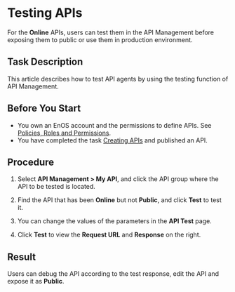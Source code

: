 # Testing APIs

For the **Online** APIs, users can test them in the API Management before exposing them to public or use them in production environment.


## Task Description

This article describes how to test API agents by using the testing function of API Management.


## Before You Start

- You own an EnOS account and the permissions to define APIs. See [Policies, Roles and Permissions](/docs/enos/en/latest/iam/concept/access_policy).
- You have completed the task [Creating APIs](creating_api) and published an API.

## Procedure

1. Select **API Management > My API**, and click the API group where the API to be tested is located.

2. Find the API that has been **Online** but not **Public**, and click **Test** to test it.

3. You can change the values of the parameters in the **API Test** page.

4. Click **Test** to view the **Request URL** and **Response** on the right.

## Result

Users can debug the API according to the test response, edit the API and expose it as **Public**.

